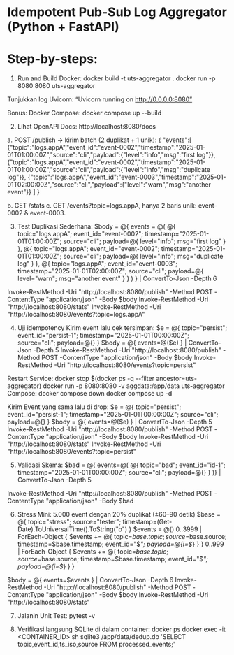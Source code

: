 # Idempotent Pub-Sub Log Aggregator (Python + FastAPI)

# Step-by-steps:
1. Run and Build Docker:
docker build -t uts-aggregator .
docker run -p 8080:8080 uts-aggregator

Tunjukkan log Uvicorn: “Uvicorn running on http://0.0.0.0:8080”

Bonus: Docker Compose:
docker compose up --build

2. Lihat OpenAPI Docs:
http://localhost:8080/docs

a. POST /publish → kirim batch (2 duplikat + 1 unik):
{
  "events":[
    {"topic":"logs.appA","event_id":"event-0002","timestamp":"2025-01-01T01:00:00Z","source":"cli","payload":{"level":"info","msg":"first log"}},
    {"topic":"logs.appA","event_id":"event-0002","timestamp":"2025-01-01T01:00:00Z","source":"cli","payload":{"level":"info","msg":"duplicate log"}},
    {"topic":"logs.appA","event_id":"event-0003","timestamp":"2025-01-01T02:00:00Z","source":"cli","payload":{"level":"warn","msg":"another event"}}
  ]
}

b. GET /stats 
c. GET /events?topic=logs.appA, hanya 2 baris unik: event-0002 & event-0003.

3. Test Duplikasi Sederhana:
$body = @{
  events = @(
    @{
      topic="logs.appA"; event_id="event-0002"; timestamp="2025-01-01T01:00:00Z"; source="cli";
      payload=@{ level="info"; msg="first log" }
    },
    @{
      topic="logs.appA"; event_id="event-0002"; timestamp="2025-01-01T01:00:00Z"; source="cli";
      payload=@{ level="info"; msg="duplicate log" }
    },
    @{
      topic="logs.appA"; event_id="event-0003"; timestamp="2025-01-01T02:00:00Z"; source="cli";
      payload=@{ level="warn"; msg="another event" }
    }
  )
} | ConvertTo-Json -Depth 6

Invoke-RestMethod -Uri "http://localhost:8080/publish" -Method POST -ContentType "application/json" -Body $body
Invoke-RestMethod -Uri "http://localhost:8080/stats"
Invoke-RestMethod -Uri "http://localhost:8080/events?topic=logs.appA"

4. Uji idempotency
Kirim event lalu cek tersimpan:
$e = @{ topic="persist"; event_id="persist-1"; timestamp="2025-01-01T00:00:00Z"; source="cli"; payload=@{} }
$body = @{ events=@($e) } | ConvertTo-Json -Depth 5
Invoke-RestMethod -Uri "http://localhost:8080/publish" -Method POST -ContentType "application/json" -Body $body
Invoke-RestMethod -Uri "http://localhost:8080/events?topic=persist"

Restart Service:
docker stop $(docker ps -q --filter ancestor=uts-aggregator)
docker run -p 8080:8080 -v aggdata:/app/data uts-aggregator
Compose: 
docker compose down 
docker compose up -d

Kirim Event yang sama lalu di drop:
$e = @{ topic="persist"; event_id="persist-1"; timestamp="2025-01-01T00:00:00Z"; source="cli"; payload=@{} }
$body = @{ events=@($e) } | ConvertTo-Json -Depth 5
Invoke-RestMethod -Uri "http://localhost:8080/publish" -Method POST -ContentType "application/json" -Body $body
Invoke-RestMethod -Uri "http://localhost:8080/stats"
Invoke-RestMethod -Uri "http://localhost:8080/events?topic=persist"

5. Validasi Skema:
$bad = @{ events=@(
  @{ topic="bad"; event_id="id-1"; timestamp="2025-01-01T00:00:00Z"; source="cli"; payload=@{} }
)} | ConvertTo-Json -Depth 5

Invoke-RestMethod -Uri "http://localhost:8080/publish" -Method POST -ContentType "application/json" -Body $bad

6. Stress Mini: 5.000 event dengan 20% duplikat (±60–90 detik)
$base = @{ topic="stress"; source="tester"; timestamp=(Get-Date).ToUniversalTime().ToString("o") }
$events = @()
0..3999 | ForEach-Object { $events += @{ topic=$base.topic; source=$base.source; timestamp=$base.timestamp; event_id="$_"; payload=@{i=$_} } }
0..999  | ForEach-Object { $events += @{ topic=$base.topic; source=$base.source; timestamp=$base.timestamp; event_id="$_"; payload=@{i=$_} } }

$body = @{ events=$events } | ConvertTo-Json -Depth 6
Invoke-RestMethod -Uri "http://localhost:8080/publish" -Method POST -ContentType "application/json" -Body $body
Invoke-RestMethod -Uri "http://localhost:8080/stats"

7. Jalanin Unit Test:
pytest -v

8. Verifikasi langsung SQLite di dalam container:
docker ps
docker exec -it <CONTAINER_ID> sh
sqlite3 /app/data/dedup.db 'SELECT topic,event_id,ts_iso,source FROM processed_events;'
